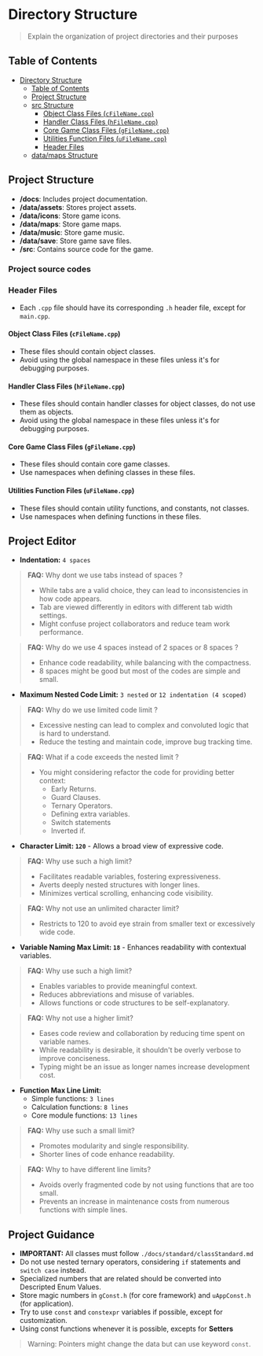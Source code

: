 # Directory Structure

> Explain the organization of project directories and their purposes

## Table of Contents

- [Directory Structure](#directory-structure)
  - [Table of Contents](#table-of-contents)
  - [Project Structure](#project-structure)
  - [src Structure](#src-structure)
    - [Object Class Files (`cFileName.cpp`)](#object-class-files-cfilenamecpp)
    - [Handler Class Files (`hFileName.cpp`)](#handler-class-files-gfilenamecpp)
    - [Core Game Class Files (`gFileName.cpp`)](#core-game-class-files-gfilenamecpp)
    - [Utilities Function Files (`uFileName.cpp`)](#utilities-function-files-ufilenamecpp)
    - [Header Files](#header-files)
  - [data/maps Structure](#datamaps-structure)
  
## Project Structure

- **/docs**: Includes project documentation.
- **/data/assets**: Stores project assets.
- **/data/icons**: Store game icons.
- **/data/maps**: Store game maps.
- **/data/music**: Store game music.
- **/data/save**: Store game save files.
- **/src**: Contains source code for the game.
  
### Project source codes

### Header Files

- Each `.cpp` file should have its corresponding `.h` header file, except for `main.cpp`.

#### Object Class Files (`cFileName.cpp`)

- These files should contain object classes.
- Avoid using the global namespace in these files unless it's for debugging purposes.

#### Handler Class Files (`hFileName.cpp`)

- These files should contain handler classes for object classes, do not use them as objects.
- Avoid using the global namespace in these files unless it's for debugging purposes.

#### Core Game Class Files (`gFileName.cpp`)

- These files should contain core game classes.
- Use namespaces when defining classes in these files.

#### Utilities Function Files (`uFileName.cpp`)

- These files should contain utility functions, and constants, not classes.
- Use namespaces when defining functions in these files.

## Project Editor

- **Indentation:** `4 spaces`

> **FAQ:** Why dont we use tabs instead of spaces ?
>
> - While tabs are a valid choice, they can lead to inconsistencies in how code appears.
> - Tab are viewed differently in editors with different tab width settings.
> - Might confuse project collaborators and reduce team work performance.

> **FAQ:** Why do we use 4 spaces instead of 2 spaces or 8 spaces ?
>
> - Enhance code readability, while balancing with the compactness.
> - 8 spaces might be good but most of the codes are simple and small.

- **Maximum Nested Code Limit:** `3 nested` or `12 indentation (4 scoped)`

> **FAQ:** Why do we use limited code limit ?
>
> - Excessive nesting can lead to complex and convoluted logic that is hard to understand.
> - Reduce the testing and maintain code, improve bug tracking time.

> **FAQ:** What if a code exceeds the nested limit ?
>
> - You might considering refactor the code for providing better context:
>   - Early Returns.
>   - Guard Clauses.
>   - Ternary Operators.
>   - Defining extra variables.
>   - Switch statements
>   - Inverted if.

- **Character Limit: `120`** - Allows a broad view of expressive code.

> **FAQ:** Why use such a high limit?
>
> - Facilitates readable variables, fostering expressiveness.
> - Averts deeply nested structures with longer lines.
> - Minimizes vertical scrolling, enhancing code visibility.

> **FAQ:** Why not use an unlimited character limit?
>
> - Restricts to 120 to avoid eye strain from smaller text or excessively wide code.

- **Variable Naming Max Limit: `18`** - Enhances readability with contextual variables.

> **FAQ:** Why use such a high limit?
>
> - Enables variables to provide meaningful context.
> - Reduces abbreviations and misuse of variables.
> - Allows functions or code structures to be self-explanatory.

> **FAQ:** Why not use a higher limit?
>
> - Eases code review and collaboration by reducing time spent on variable names.
> - While readability is desirable, it shouldn't be overly verbose to improve conciseness.
> - Typing might be an issue as longer names increase development cost.

- **Function Max Line Limit:**
  - Simple functions: `3 lines`
  - Calculation functions: `8 lines`
  - Core module functions: `13 lines`

> **FAQ:** Why use such a small limit?
>
> - Promotes modularity and single responsibility.
> - Shorter lines of code enhance readability.

> **FAQ:** Why to have different line limits?
>
> - Avoids overly fragmented code by not using functions that are too small.
> - Prevents an increase in maintenance costs from numerous functions with simple lines.

## Project Guidance

- **IMPORTANT:** All classes must follow `./docs/standard/classStandard.md`
- Do not use nested ternary operators, considering `if` statements and `switch case` instead.
- Specialized numbers that are related should be converted into Descripted Enum Values.
- Store magic numbers in `gConst.h` (for core framework) and `uAppConst.h` (for application).
- Try to use `const` and `constexpr` variables if possible, except for customization.
- Using const functions whenever it is possible, excepts for **Setters**

> Warning: Pointers might change the data but can use keyword `const`.
